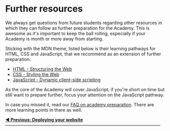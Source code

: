 # Further resources

We always get questions from future students regarding other resources in which they can follow as further preparation for the Academy. This is awesome as it's important to keep the ball rolling, especially if your Academy is month or more away from starting.

Sticking with the MDN theme, listed below is their learning pathways for HTML, CSS and JavaScript, that we recommend as an extension of further preparation:

- [HTML - Structuring the Web](https://developer.mozilla.org/en-US/docs/Learn/HTML)
- [CSS - Styling the Web](https://developer.mozilla.org/en-US/docs/Learn/CSS)
- [JavaScript - Dynamic client-side scripting](https://developer.mozilla.org/en-US/docs/Learn/JavaScript)

As the core of the Academy will cover JavaScript, if you're short on time but still want to prepare further, focus your attention on the JavaScript pathway.

In case you missed it, read our [FAQ on academy preparation](http://help.codaisseur.com/for-prospective-academy-students/preparation/how-do-i-prepare-for-the-academy). There are more learning points in there as well.

  **[◀ Previous: Deploying your website](https://github.com/Codaisseur/pre-academy-homework/tree/master/01.%20Guidelines)** ―――――――――――――――――――――――――――――――――――
